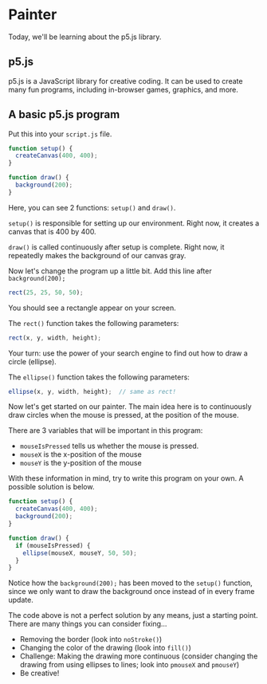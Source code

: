 # Painter

Today, we'll be learning about the p5.js library.

## p5.js

p5.js is a JavaScript library for creative coding. It can be used to create many fun programs, including in-browser games, graphics, and more.

## A basic p5.js program

Put this into your `script.js` file.

```js
function setup() {
  createCanvas(400, 400);
}

function draw() {
  background(200);
}
```

Here, you can see 2 functions: `setup()` and `draw()`.

`setup()` is responsible for setting up our environment. Right now, it creates a canvas that is 400 by 400.

`draw()` is called continuously after setup is complete. Right now, it repeatedly makes the background of our canvas gray.

Now let's change the program up a little bit. Add this line after `background(200);`

```js
rect(25, 25, 50, 50);
```

You should see a rectangle appear on your screen.

The `rect()` function takes the following parameters:

```js
rect(x, y, width, height);
```

Your turn: use the power of your search engine to find out how to draw a circle (ellipse).

The `ellipse()` function takes the following parameters:

```js
ellipse(x, y, width, height);  // same as rect!
```

Now let's get started on our painter. The main idea here is to continuously draw circles when the mouse is pressed, at the position of the mouse.

There are 3 variables that will be important in this program:

* `mouseIsPressed` tells us whether the mouse is pressed.
* `mouseX` is the x-position of the mouse
* `mouseY` is the y-position of the mouse

With these information in mind, try to write this program on your own. A possible solution is below.

```js
function setup() {
  createCanvas(400, 400);
  background(200);
}

function draw() {
  if (mouseIsPressed) {
    ellipse(mouseX, mouseY, 50, 50);
  }
}
```

Notice how the `background(200);` has been moved to the `setup()` function, since we only want to draw the background once instead of in every frame update.

The code above is not a perfect solution by any means, just a starting point. There are many things you can consider fixing...

* Removing the border (look into `noStroke()`)
* Changing the color of the drawing (look into `fill()`)
* Challenge: Making the drawing more continuous (consider changing the drawing from using ellipses to lines; look into `pmouseX` and `pmouseY`)
* Be creative!
